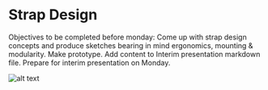 # Strap Design

Objectives to be completed before monday:
Come up with strap design concepts and produce sketches bearing in mind ergonomics, mounting & modularity.
Make prototype.
Add content to Interim presentation markdown file.
Prepare for interim presentation on Monday.

![alt text](https://github.com/[username]/[reponame]/blob/[branch]/image.jpg?raw=true)
